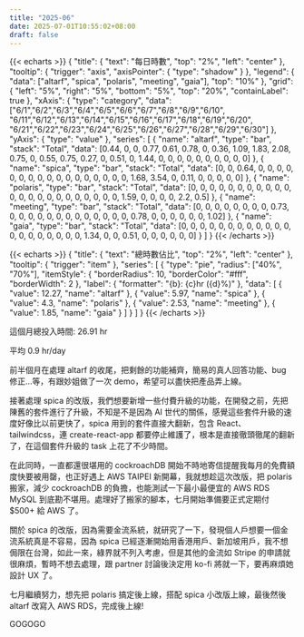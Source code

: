 ```yaml
---
title: "2025-06"
date: 2025-07-01T10:55:02+08:00
draft: false
---
```

<!--more-->
{{< echarts >}}
{
  "title": {
    "text": "每日時數",
    "top": "2%",
    "left": "center"
  },
  "tooltip": {
    "trigger": "axis",
    "axisPointer": {
        "type": "shadow"
    }
  },
  "legend": {
    "data": ["altarf", "spica", "polaris", "meeting", "gaia"],
    "top": "10%"
  },
  "grid": {
    "left": "5%",
    "right": "5%",
    "bottom": "5%",
    "top": "20%",
    "containLabel": true
  },
  "xAxis": {
    "type": "category",
    "data": ["6/1","6/2","6/3","6/4","6/5","6/6","6/7","6/8","6/9","6/10",
            "6/11","6/12","6/13","6/14","6/15","6/16","6/17","6/18","6/19","6/20",
            "6/21","6/22","6/23","6/24","6/25","6/26","6/27","6/28","6/29","6/30"]
  },
  "yAxis": {
    "type": "value"
  },
  "series": [
    {
      "name": "altarf",
      "type": "bar",
      "stack": "Total",
      "data": [0.44, 0, 0, 0.77, 0.61, 0.78, 0, 0.36, 1.09, 1.83, 2.08, 0.75, 0, 0.55, 0.75, 0.27, 0, 0.51, 0, 1.44, 0, 0, 0, 0, 0, 0, 0, 0, 0, 0]
    },
    {
      "name": "spica",
      "type": "bar",
      "stack": "Total",
      "data": [0, 0, 0.64, 0, 0, 0, 0, 0, 0, 0, 0, 0, 0, 0, 0, 0, 0, 0, 0, 0, 1.68, 3.54, 0, 0.11, 0, 0, 0, 0, 0]
    },
    {
      "name": "polaris",
      "type": "bar",
      "stack": "Total",
      "data": [0, 0, 0, 0, 0, 0, 0, 0, 0, 0, 0, 0, 0, 0, 0, 0, 0, 0, 0, 0, 0, 0, 0, 1.59, 0, 0, 0, 0, 2.2, 0.5]
    },
    {
      "name": "meeting",
      "type": "bar",
      "stack": "Total",
      "data": [0, 0, 0, 0, 0, 0, 0, 0, 0.73, 0, 0, 0, 0, 0, 0, 0, 0, 0, 0, 0, 0, 0, 0.78, 0, 0, 0, 0, 0, 0, 1.02]
    },
    {
      "name": "gaia",
      "type": "bar",
      "stack": "Total",
      "data": [0, 0, 0, 0, 0, 0, 0, 0, 0, 0, 0, 0, 0, 0, 0, 0, 0, 0, 0, 0, 1.34, 0, 0, 0.51, 0, 0, 0, 0, 0, 0]
    }
  ]
}
{{< /echarts >}}

{{< echarts >}}
{
  "title": {
    "text": "總時數佔比",
    "top": "2%",
    "left": "center"
  },
  "tooltip": {
    "trigger": "item"
  },
  "series": [
    {
      "type": "pie",
      "radius": ["40%", "70%"],
      "itemStyle": {
        "borderRadius": 10,
        "borderColor": "#fff",
        "borderWidth": 2
      },
      "label": {
        "formatter": "{b}: {c}hr ({d}%)"
      },
      "data": [
        { "value": 12.27, "name": "altarf" },
        { "value": 5.97, "name": "spica" },
        { "value": 4.3, "name": "polaris" },
        { "value": 2.53, "name": "meeting" },
        { "value": 1.85, "name": "gaia" }
      ]
    }
  ]
}
{{< /echarts >}}

這個月總投入時間: 26.91 hr

平均 0.9 hr/day

前半個月在處理 altarf 的收尾，把剩餘的功能補齊，簡易的真人回答功能、bug 修正...等，有跟妙姐做了一次 demo，希望可以盡快把產品弄上線。

接著處理 spica 的改版，我們想要新增一些付費升級的功能，在開發之前，先把陳舊的套件進行了升級，不知是不是因為 AI 世代的關係，感覺這些套件升級的速度好像比以前更快了，spica 用到的套件直接大翻新，包含 React、tailwindcss，連 create-react-app 都要停止維護了，根本是直接徹頭徹尾的翻新了，在這個套件升級的 task 上花了不少時間。

在此同時，一直都還很堪用的 cockroachDB 開始不時地寄信提醒我每月的免費額度快要被用罄，也正好遇上 AWS TAIPEI 新開幕，我就想趁這次改版，把 polaris 搬家，減少 cockroachDB 的負擔，也能測試一下最小最便宜的 AWS RDS MySQL 到底勘不堪用。處理好了搬家的腳本，七月開始準備要正式定期付 $500+ 給 AWS 了。

關於 spica 的改版，因為需要金流系統，就研究了一下，發現個人戶想要一個金流系統真是不容易，因為 spica 已經逐漸開始用香港用戶、新加坡用戶，我不想侷限在台灣，如此一來，綠界就不列入考慮，但是其他的金流如 Stripe 的申請就很麻煩，暫時不想去處理，跟 partner 討論後決定用 ko-fi 將就一下，要再麻煩她設計 UX 了。

七月繼續努力，想先把 polaris 搞定後上線，搭配 spica 小改版上線，最後然後 altarf 改寫入 AWS RDS，完成後上線!

GOGOGO